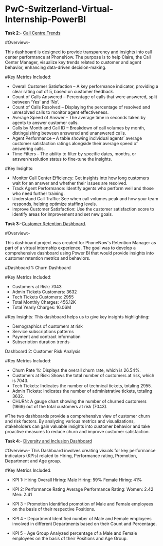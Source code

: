 # PwC-Switzerland-Virtual-Internship-PowerBI
**Task 2**:- [Call Centre Trends](https://github.com/AryanSurana27/PwC-Switzerland-Virtual-Internship-PowerBI/blob/main/Task%202%20Call%20Centre%20Trends.pdf)

#Overview:-

This dashboard is designed to provide transparency and insights into call center performance at PhoneNow. The purpose is to help Claire, the Call Center Manager, visualize key trends related to customer and agent behavior, enhancing data-driven decision-making.

#Key Metrics Included:
* Overall Customer Satisfaction – A key performance indicator, providing a clear rating out of 5, based on customer feedback.
* Count of Calls Answered – Percentage of calls that were answered, split between ‘Yes’ and ‘No’.
* Count of Calls Resolved – Displaying the percentage of resolved and unresolved calls to monitor agent effectiveness.
* Average Speed of Answer – The average time in seconds taken by agents to answer customer calls.
* Calls by Month and Call ID – Breakdown of call volumes by month, distinguishing between answered and unanswered calls.
* Agent Performance – A table showing individual agents’ average customer satisfaction ratings alongside their average speed of answering calls.
* Time Filters – The ability to filter by specific dates, months, or answer/resolution status to fine-tune the insights.

#Key Insights:
* Monitor Call Center Efficiency: Get insights into how long customers wait for an answer and whether their issues are resolved.
* Track Agent Performance: Identify agents who perform well and those who need further training.
* Understand Call Traffic: See when call volumes peak and how your team responds, helping optimize staffing levels.
* Improve Customer Satisfaction: Use the customer satisfaction score to identify areas for improvement and set new goals.

**Task 3**:-[Customer Retention Dashboard](https://github.com/AryanSurana27/PwC-Switzerland-Virtual-Internship-PowerBI/blob/main/Task%203%20-Customer%20Retention%20Analysis.pdf).

#Overview:-

This dashboard project was created for PhoneNow's Retention Manager as part of a virtual internship experience. The goal was to develop a comprehensive dashboard using Power BI that would provide insights into customer retention metrics and behaviors.

#Dashboard 1: Churn Dashboard

#Key Metrics Included:
* Customers at Risk: 7043
* Admin Tickets Customers: 3632
* Tech Tickets Customers: 2955
* Total Monthly Charges: 456.12K
* Total Yearly Charges: 16.06M

#Key Insights:
This dashboard helps us to give key insights highlighting:
* Demographics of customers at risk
* Service subscriptions patterns
* Payment and contract information
* Subscription duration trends

Dashboard 2: Customer Risk Analysis

#Key Metrics Included:
* Churn Rate %: Displays the overall churn rate, which is 26.54%.
* Customers at Risk: Shows the total number of customers at risk, which is 7043.
* Tech Tickets: Indicates the number of technical tickets, totaling 2955.
* Admin Tickets: Indicates the number of administrative tickets, totaling 3632.
* CHURN: A gauge chart showing the number of churned customers (1869) out of the total customers at risk (7043).

#The two dashboards provide a comprehensive view of customer churn and risk factors. By analyzing various metrics and visualizations, stakeholders can gain valuable insights into customer behavior and take proactive measures to reduce churn and improve customer satisfaction.

**Task 4**:- [Diversity and Inclusion Dashboard](https://github.com/AryanSurana27/PwC-Switzerland-Virtual-Internship-PowerBI/blob/main/Task%204%20-%20Diversity%20and%20Inclusion.pdf)

#Overview:-
This Dashboard involves creating visuals for key performance indicators (KPIs) related to Hiring, Performance rating, Promotion, Department and Age group. 

#Key Metrics Included:
* KPI 1: Hiring
  Overall Hiring: Male Hiring: 59%  Female Hiring: 41%

* KPI 2: Performance Rating
  Average Performance Rating:  Women: 2.42  Men: 2.41

* KPI 3 - Promotion
  Identified promotion of Male and Female employees on the basis of their respective Positions.

* KPI 4 - Department
  Identified number of Male and Female employees involved in different Departments based on their Count and Percentage.

* KPI 5 - Age Group
  Analyzed percentage of a Male and Female employees on the basis of their Positions and Age Group.







